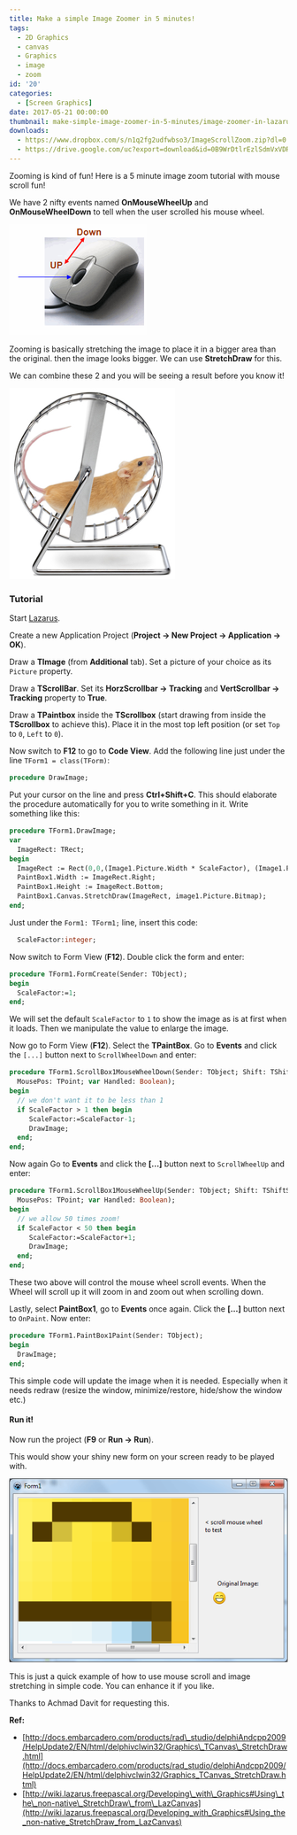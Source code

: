 ```yaml
---
title: Make a simple Image Zoomer in 5 minutes!
tags:
  - 2D Graphics
  - canvas
  - Graphics
  - image
  - zoom
id: '20'
categories:
  - [Screen Graphics]
date: 2017-05-21 00:00:00
thumbnail: make-simple-image-zoomer-in-5-minutes/image-zoomer-in-lazarus.gif
downloads:
  - https://www.dropbox.com/s/n1q2fg2udfwbso3/ImageScrollZoom.zip?dl=0
  - https://drive.google.com/uc?export=download&id=0B9WrDtlrEzlSdmVxVDRtalp4SWM
---
```


Zooming is kind of fun! Here is a 5 minute image zoom tutorial with mouse scroll fun!
<!-- more -->

We have 2 nifty events named **OnMouseWheelUp** and **OnMouseWheelDown** to tell when the user scrolled his mouse wheel.


![](make-simple-image-zoomer-in-5-minutes/mouse-3.gif)


Zooming is basically stretching the image to place it in a bigger area than the original. then the image looks bigger. We can use **StretchDraw** for this.

We can combine these 2 and you will be seeing a result before you know it!


![](make-simple-image-zoomer-in-5-minutes/mouse-on-wheel.jpg)



### Tutorial


Start [Lazarus](http://www.lazarus-ide.org/).

Create a new Application Project (**Project -> New Project -> Application -> OK**).

Draw a **TImage** (from **Additional** tab). Set a picture of your choice as its `Picture` property.

Draw a **TScrollBar**. Set its **HorzScrollbar -> Tracking** and **VertScrollbar -> Tracking** property to **True**.


Draw a **TPaintbox** inside the **TScrollbox** (start drawing from inside the **TScrollbox** to achieve this). Place it in the most top left position (or set `Top` to `0`, `Left` to `0`).


Now switch to **F12** to go to **Code View**. Add the following line just under the line `TForm1 = class(TForm)`:

```pascal
procedure DrawImage;
```

Put your cursor on the line and press **Ctrl+Shift+C**. This should elaborate the procedure automatically for you to write something in it. Write something like this:

```pascal
procedure TForm1.DrawImage;
var
  ImageRect: TRect;
begin
  ImageRect := Rect(0,0,(Image1.Picture.Width * ScaleFactor), (Image1.Picture.Height * ScaleFactor) );
  PaintBox1.Width := ImageRect.Right;
  PaintBox1.Height := ImageRect.Bottom;
  PaintBox1.Canvas.StretchDraw(ImageRect, image1.Picture.Bitmap);
end;
```

Just under the `Form1: TForm1;` line, insert this code:

```pascal
  ScaleFactor:integer;
```

Now switch to Form View (**F12**). Double click the form and enter:

```pascal
procedure TForm1.FormCreate(Sender: TObject);
begin
  ScaleFactor:=1;
end;
```

We will set the default `ScaleFactor` to `1` to show the image as is at first when it loads. Then we manipulate the value to enlarge the image.

Now go to Form View (**F12**). Select the **TPaintBox**. Go to **Events** and click the `[...]` button next to `ScrollWheelDown` and enter:

```pascal
procedure TForm1.ScrollBox1MouseWheelDown(Sender: TObject; Shift: TShiftState;
  MousePos: TPoint; var Handled: Boolean);
begin
  // we don't want it to be less than 1
  if ScaleFactor > 1 then begin
     ScaleFactor:=ScaleFactor-1;
     DrawImage;
  end;
end;
```

Now again Go to **Events** and click the **[...]** button next to `ScrollWheelUp` and enter:

```pascal
procedure TForm1.ScrollBox1MouseWheelUp(Sender: TObject; Shift: TShiftState;
  MousePos: TPoint; var Handled: Boolean);
begin
  // we allow 50 times zoom!
  if ScaleFactor < 50 then begin
     ScaleFactor:=ScaleFactor+1;
     DrawImage;
  end;
end;
```

These two above will control the mouse wheel scroll events. When the Wheel will scroll up it will zoom in and zoom out when scrolling down.

Lastly, select **PaintBox1**, go to **Events** once again. Click the **[...]** button next to `OnPaint`. Now enter:

```pascal
procedure TForm1.PaintBox1Paint(Sender: TObject);
begin
  DrawImage;
end;
```

This simple code will update the image when it is needed. Especially when it needs redraw (resize the window, minimize/restore, hide/show the window etc.)


#### Run it!

Now run the project (**F9** or **Run -> Run**).

This would show your shiny new form on your screen ready to be played with.


![Image zoom in zoom out made with Lazarus in 5 minutes!](make-simple-image-zoomer-in-5-minutes/zoom-final.gif "Image zoom in zoom out made with Lazarus in 5 minutes!")


This is just a quick example of how to use mouse scroll and image stretching in simple code. You can enhance it if you like.

Thanks to Achmad Davit for requesting this.


**Ref:**
- [http://docs.embarcadero.com/products/rad\_studio/delphiAndcpp2009/HelpUpdate2/EN/html/delphivclwin32/Graphics\_TCanvas\_StretchDraw.html](http://docs.embarcadero.com/products/rad_studio/delphiAndcpp2009/HelpUpdate2/EN/html/delphivclwin32/Graphics_TCanvas_StretchDraw.html)
- [http://wiki.lazarus.freepascal.org/Developing\_with\_Graphics#Using\_the\_non-native\_StretchDraw\_from\_LazCanvas](http://wiki.lazarus.freepascal.org/Developing_with_Graphics#Using_the_non-native_StretchDraw_from_LazCanvas)
